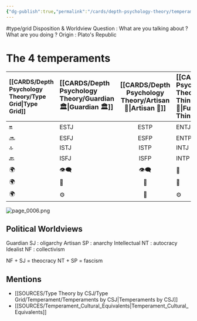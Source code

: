 ```yaml
---
{"dg-publish":true,"permalink":"/cards/depth-psychology-theory/temperament/","created":"2023-01-12T11:52:55.997+01:00","updated":"2023-05-24T16:56:40.736+02:00"}
---
```


#type/grid 
Disposition & Worldview 
Question : What are you talking about ? What are you doing ? 
Origin : Plato's Republic 

# The 4 temperaments
| [[CARDS/Depth Psychology Theory/Type Grid\|Type Grid]]         | <font size="4"> [[CARDS/Depth Psychology Theory/Guardian 🏛️\|Guardian 🏛️]] </font> | <font size="4"> [[CARDS/Depth Psychology Theory/Artisan 🧰\|Artisan 🧰]] </font> | <font size="4"> [[CARDS/Depth Psychology Theory/Future-Thinker 🔮\|Future-Thinker 🔮]] </font> | <font size="4"> [[CARDS/Depth Psychology Theory/Idealist🦄\|Idealist🦄]] </font> | 💬 |💬| 💬 |
|:--------------------- |:------------------------- |:-------------------------:|:------------------------------------------------ |:------------------------- |:--------------------------- |:--------------------------- |:--------------------------- |
| 🔛| ESTJ|ESTP| ENTJ| ENFJ| ➡️| 👋| 🏆|
| 🔜| ESFJ|ESFP |ENTP| ENFP| ↪️| 👋| 🏃‍♂️                       |
| 🔝| ISTJ|ISTP| INTJ| INFJ| 🧘‍♂️ | 🏃‍♂️ | 🔙 | 
| 🔙| ISFJ|ISFP| INTP| INFP| ↪️| 🧘‍♂️| 🏆                          |
|🌍 | 👁️‍🗨️|👁️‍🗨️| 🧲| 🧲||                             |                             |
| 🌍 | 🐜|🦊| 🦊| 🐜||                             |                             |
|🌍| ⚙️|👀| ⚙️| 👀|                             |                             |                             |


![page_0006.png](/img/user/EXTRAS/Images/page_0006.png)

## Political Worldviews

Guardian SJ : oligarchy 
Artisan SP : anarchy
Intellectual NT : autocracy
Idealist NF : collectivism

NF + SJ = theocracy
NT + SP = fascism

## Mentions
- [[SOURCES/Type Theory by CSJ/Type Grid/Temperament/Temperaments by CSJ\|Temperaments by CSJ]]
- [[SOURCES/Temperament_Cultural_Equivalents\|Temperament_Cultural_Equivalents]]